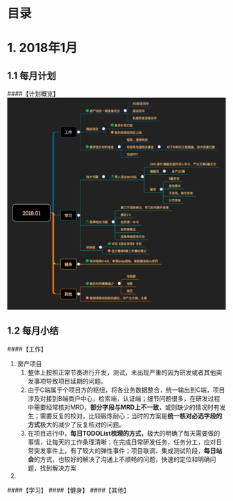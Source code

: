 # 目录
# 1. 2018年1月
## 1.1 每月计划
####【计划概览】
![](media/15175649856163.jpg)

## 1.2 每月小结
####【工作】
1. 房产项目
    1. 整体上按照正常节奏进行开发，测试，未出现严重的因为研发或者其他突发事项导致项目延期的问题。
    2. 由于C端属于个项目方的枢纽，将各业务数据整合，统一输出到C端，项目涉及对接到B端商户中心，检索端，认证端；细节问题很多，在研发过程中需要经常核对MRD，**部分字段与MRD上不一致**，或则缺少的情况时有发生；需要反复的校对，比较锻炼耐心；当时的方案是**统一核对必选字段的方式**极大的减少了反复核对的问题。
    3. 在项目进行中，**每日TODOList梳理的方式**，极大的明确了每天需要做的事情，让每天的工作条理清晰；在完成日常研发任务，任务分工，应对日常突发事件上，有了较大的弹性事件；项目联调、集成测试阶段，**每日站会**的方式，也较好的解决了沟通上不顺畅的问题，快速的定位和明确问题，找到解决方案
2.  


####【学习】
####【健身】
####【其他】


